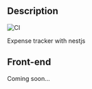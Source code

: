 ## Description
![CI](https://github.com/ta3113ta/expense-tracker/actions/workflows/CI.yml/badge.svg)

Expense tracker with nestjs

## Front-end 
Coming soon...


